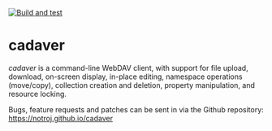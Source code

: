 
[![Build and test](https://github.com/notroj/cadaver/actions/workflows/ci.yml/badge.svg)](https://github.com/notroj/cadaver/actions/workflows/ci.yml)

# cadaver

_cadaver_ is a command-line WebDAV client, with support for file
upload, download, on-screen display, in-place editing, namespace
operations (move/copy), collection creation and deletion, property
manipulation, and resource locking.

Bugs, feature requests and patches can be sent in via the Github
repository: https://notroj.github.io/cadaver
